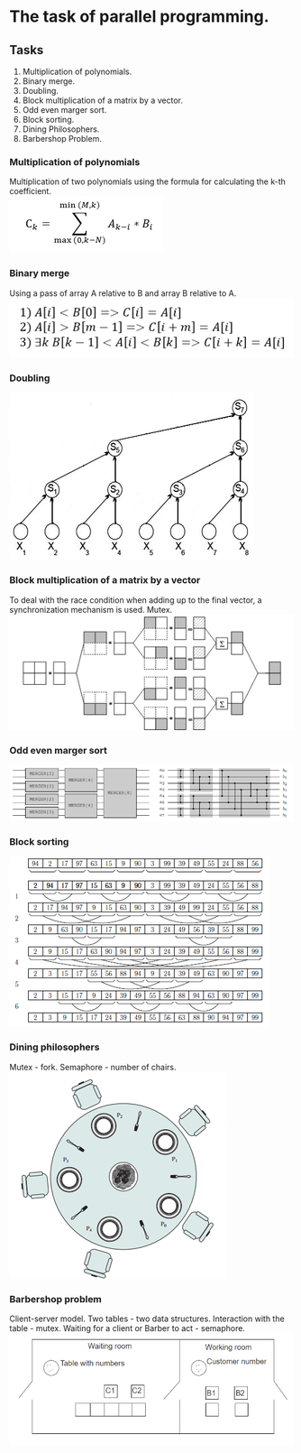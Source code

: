 # The task of parallel programming.
## Tasks
1. Multiplication of polynomials.
2. Binary merge.
3. Doubling.
4. Block multiplication of a matrix by a vector.
5. Odd even marger sort.
6. Block sorting.
7. Dining Philosophers.
8. Barbershop Problem.

### Multiplication of polynomials
Multiplication of two polynomials using the formula for calculating the k-th coefficient.</br>
![](/Polynomials/formula.png)
### Binary merge
Using a pass of array A relative to B and array B relative to A.</br>
![](/BinaryMerge/formula.png)
### Doubling
![](/Doubling/Cascade.jpg)
### Block multiplication of a matrix by a vector
To deal with the race condition when adding up to the final vector, a synchronization mechanism is used. Mutex.</br>
![](/BlockMultiplication/Scheme.png)
### Odd even marger sort
![](/OddEvenMergesort/Mergers.png)
### Block sorting
![](/BlockSort/BlockMergers.png)
### Dining philosophers
Mutex - fork. Semaphore - number of chairs.</br>
![](/DiningPhilosophers/Table.png)
### Barbershop problem
Client-server model. Two tables - two data structures. Interaction with the table - mutex. Waiting for a client or Barber to act - semaphore.</br>
![](/BarbershopProblem/Model.png)
